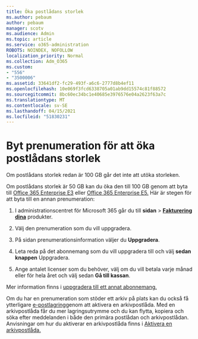 ```yaml
---
title: Öka postlådans storlek
ms.author: pebaum
author: pebaum
manager: scotv
ms.audience: Admin
ms.topic: article
ms.service: o365-administration
ROBOTS: NOINDEX, NOFOLLOW
localization_priority: Normal
ms.collection: Adm_O365
ms.custom:
- "556"
- "3500006"
ms.assetid: 33641df2-fc29-493f-a6c6-2777d8b4ef11
ms.openlocfilehash: 10e069f3fcd6338705a01ab9dd15574c81f88572
ms.sourcegitcommit: 8bc60ec34bc1e40685e3976576e04a2623f63a7c
ms.translationtype: MT
ms.contentlocale: sv-SE
ms.lasthandoff: 04/15/2021
ms.locfileid: "51830231"
---
```

# <a name="switch-subscriptions-to-increase-mailbox-size"></a>Byt prenumeration för att öka postlådans storlek

Om postlådans storlek redan är 100 GB går det inte att utöka storleken.
  
Om postlådans storlek är 50 GB kan du öka den till 100 GB genom att byta till [Office 365 Enterprise E3](https://products.office.com/business/office-365-enterprise-e3-business-software) eller [Office 365 Enterprise E5.](https://products.office.com/business/office-365-enterprise-e5-business-software) Här är stegen för att byta till en annan prenumeration:
  
1. I administrationscentret för Microsoft 365 går du till **sidan** \> **[Fakturering dina](https://go.microsoft.com/fwlink/p/?linkid=842054)** produkter.

2. Välj den prenumeration som du vill uppgradera.

3. På sidan prenumerationsinformation väljer du **Uppgradera**.

4. Leta reda på det abonnemang som du vill uppgradera till och välj **sedan knappen** Uppgradera.

5. Ange antalet licenser som du behöver, välj om du vill betala varje månad eller för hela året och välj sedan **Gå till kassan**.

Mer information finns i [uppgradera till ett annat abonnemang.](https://docs.microsoft.com/microsoft-365/commerce/subscriptions/upgrade-to-different-plan)

Om du har en prenumeration som stöder ett arkiv på plats kan du också få ytterligare [e-postlagring](https://docs.microsoft.com/office365/servicedescriptions/exchange-online-archiving-service-description/exchange-online-archiving-service-description)genom att aktivera en arkivpostlåda. Med en arkivpostlåda får du mer lagringsutrymme och du kan flytta, kopiera och söka efter meddelanden i både den primära postlådan och arkivpostlådan. Anvisningar om hur du aktiverar en arkivpostlåda finns i [Aktivera en arkivpostlåda.](https://docs.microsoft.com/microsoft-365/compliance/enable-archive-mailboxes)
